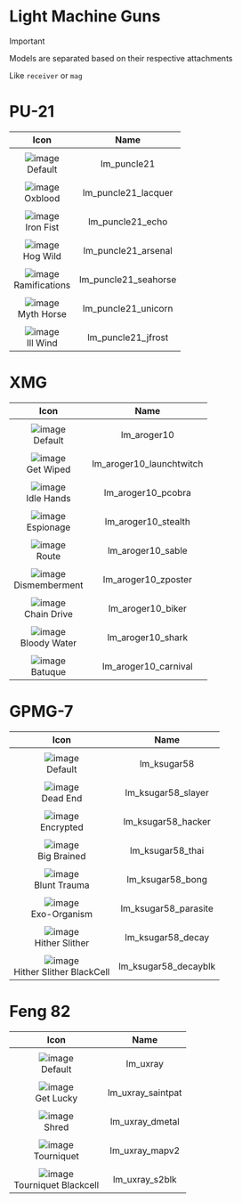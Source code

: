 # Light Machine Guns

> [!IMPORTANT]
> Models are separated based on their respective attachments
>
> Like `receiver` or `mag`



# PU-21

| Icon | Name |
| :--: | :--: | 
| | | | | 
![image](https://github.com/user-attachments/assets/562891ea-3c87-410f-934d-96983188b04e)<br> Default | lm_puncle21 | 
| | | | | 
![image](https://github.com/user-attachments/assets/0d92a10c-d6c8-49ba-824e-47d1ad4ee695)<br> Oxblood | lm_puncle21_lacquer | 
| | | | | 
![image](https://github.com/user-attachments/assets/7f85b6bc-c4c0-4b24-b383-f59d345afe5e)<br> Iron Fist | lm_puncle21_echo | 
| | | | | 
![image](https://github.com/user-attachments/assets/79487a02-7da7-4230-b9fa-7cac4d1bd1fd)<br> Hog Wild | lm_puncle21_arsenal | 
| | | | | 
![image](https://github.com/user-attachments/assets/31c35b24-3df6-4042-8534-9eacb79933db)<br> Ramifications | lm_puncle21_seahorse | 
| | | | | 
![image](https://github.com/user-attachments/assets/d2d2c966-f640-424e-853c-1d11e58a1aa6)<br> Myth Horse | lm_puncle21_unicorn | 
| | | | | 
![image](https://github.com/user-attachments/assets/eb39d71a-9dc2-4ab3-9ba8-7fc723b7b01e)<br> Ill Wind | lm_puncle21_jfrost | 



# XMG

| Icon | Name |
| :--: | :--: | 
| | | | | 
![image](https://github.com/user-attachments/assets/656f3b7e-cdfe-485f-b0b5-baa688cd3671)<br> Default | lm_aroger10 | 
| | | | | 
![image](https://github.com/user-attachments/assets/7ead17f9-a406-4b13-84ea-eeae6fb3961a)<br> Get Wiped | lm_aroger10_launchtwitch | 
| | | | | 
![image](https://github.com/user-attachments/assets/0c7ec012-a026-41da-8459-8214bcd19ccc)<br> Idle Hands | lm_aroger10_pcobra | 
| | | | | 
![image](https://github.com/user-attachments/assets/e5975116-a7ba-40f9-87d6-3fa9a2d29825)<br> Espionage | lm_aroger10_stealth | 
| | | | | 
![image](https://github.com/user-attachments/assets/30870e8a-d7f1-4184-8856-835025028a6e)<br> Route | lm_aroger10_sable | 
| | | | | 
![image](https://github.com/user-attachments/assets/0557b4b6-cc02-4b75-beb7-910aa991c8b5)<br> Dismemberment | lm_aroger10_zposter | 
| | | | | 
![image](https://github.com/user-attachments/assets/51c42363-aa9a-4e5c-832f-f14e137d3e73)<br> Chain Drive | lm_aroger10_biker | 
| | | | | 
![image](https://github.com/user-attachments/assets/4dda566a-b8c4-4be6-b8e9-644eba7b45da)<br> Bloody Water | lm_aroger10_shark | 
| | | | | 
![image](https://github.com/user-attachments/assets/8323673d-4f10-44da-be5d-5c1d021b3176)<br> Batuque | lm_aroger10_carnival | 

# GPMG-7

| Icon | Name |
| :--: | :--: | 
| | | | | 
![image](https://github.com/user-attachments/assets/ff4dbe4e-c9cd-49c7-9528-98781c700499)<br> Default | lm_ksugar58 | 
| | | | | 
![image](https://github.com/user-attachments/assets/e7155df2-5cd6-47ef-b835-4b8c61a24120)<br> Dead End | lm_ksugar58_slayer | 
| | | | | 
![image](https://github.com/user-attachments/assets/3e444b77-9df6-45ed-928f-cf85e192ad4c)<br> Encrypted | lm_ksugar58_hacker | 
| | | | | 
![image](https://github.com/user-attachments/assets/550c9377-ee26-45b7-9255-3e510023e259)<br> Big Brained | lm_ksugar58_thai | 
| | | | | 
![image](https://github.com/user-attachments/assets/b7cc2dd5-2ef8-4b79-bae1-ece6f197601c)<br> Blunt Trauma | lm_ksugar58_bong | 
| | | | | 
![image](https://github.com/user-attachments/assets/b07f0d48-a16f-43e5-9707-8f2a63dee39f)<br> Exo-Organism | lm_ksugar58_parasite | 
| | | | | 
![image](https://github.com/user-attachments/assets/02d8a4b2-13f3-4a54-9ef9-669a0dde949b)<br> Hither Slither | lm_ksugar58_decay | 
| | | | | 
![image](https://github.com/user-attachments/assets/120f1dd7-c976-4093-9817-9b9bb10728ec)<br> Hither Slither BlackCell | lm_ksugar58_decayblk | 


# Feng 82

| Icon | Name |
| :--: | :--: | 
| | | | | 
![image](https://github.com/user-attachments/assets/97a6f12c-bebb-4e32-bad2-06ede6560698)<br> Default | lm_uxray | 
| | | | | 
![image](https://github.com/user-attachments/assets/bcae267b-5208-49a1-ac53-63885c17bd73)<br> Get Lucky | lm_uxray_saintpat |
| | | | | 
![image](https://github.com/user-attachments/assets/3f20bc70-cb54-4a0c-ad52-e8d9b6a6b4d6)<br> Shred | lm_uxray_dmetal |
| | | | | 
![image](https://github.com/user-attachments/assets/e2f224ce-9031-4719-86a7-6ca672020f26)<br> Tourniquet | lm_uxray_mapv2 |
| | | | | 
![image](https://github.com/user-attachments/assets/8efa2ac6-a341-4c63-b381-68c65ec64d48)<br> Tourniquet Blackcell | lm_uxray_s2blk |




































